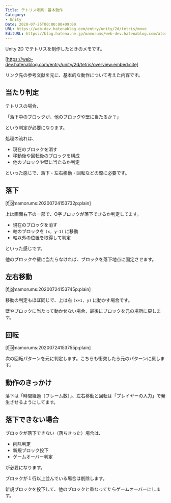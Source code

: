 ```yaml
---
Title: テトリス考察：基本動作
Category:
- Unity
Date: 2020-07-25T00:00:00+09:00
URL: https://web-dev.hatenablog.com/entry/unity/2d/tetris/move
EditURL: https://blog.hatena.ne.jp/mamorums/web-dev.hatenablog.com/atom/entry/26006613603620511
---
```


Unity 2D でテトリスを制作したときのメモです。

[https://web-dev.hatenablog.com/entry/unity/2d/tetris/overview:embed:cite]

リンク先の参考文献を元に、基本的な動作について考えた内容です。


## 当たり判定
テトリスの場合、

「落下中のブロックが、他のブロックや壁に当たるか？」

という判定が必要になります。

処理の流れは、

- 現在のブロックを消す
- 移動後や回転後のブロックを構成
- 他のブロックや壁に当たるか判定

といった感じで、落下・左右移動・回転などの際に必要です。


## 落下
[f:id:mamorums:20200724153732p:plain]

上は画面右下の一部で、O字ブロックが落下できるか判定してます。

- 現在のブロックを消す
- 軸のブロックを `(x, y-1)` に移動
- 軸以外の位置を取得して判定

といった感じです。

他のブロックや壁に当たらなければ、ブロックを落下地点に固定させます。


## 左右移動
[f:id:mamorums:20200724153745p:plain]

移動の判定もほぼ同じで、上は右 `(x+1, y)` に動かす場合です。

壁やブロックに当たって動かせない場合、最後にブロックを元の場所に戻します。


## 回転
[f:id:mamorums:20200724153755p:plain]

次の回転パターンを元に判定します。こちらも衝突したら元のパターンに戻します。


## 動作のきっかけ
落下は「時間経過（フレーム数）」、左右移動と回転は「プレイヤーの入力」で発生させるようにしてます。


## 落下できない場合
ブロックが落下できない（落ちきった）場合は、

- 削除判定
- 新規ブロック投下
- ゲームオーバー判定

が必要になります。

ブロックが１行以上並んでいる場合は削除します。

新規ブロックを投下して、他のブロックと重なってたらゲームオーバーにします。
